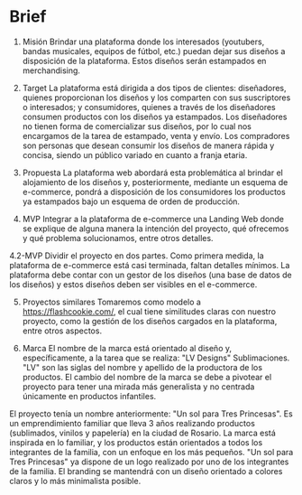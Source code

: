 # Brief

1. Misión
   Brindar una plataforma donde los interesados (youtubers, bandas musicales, equipos de fútbol, etc.) puedan dejar sus diseños a disposición de la plataforma. Estos diseños serán estampados en merchandising.

2. Target
   La plataforma está dirigida a dos tipos de clientes: diseñadores, quienes proporcionan los diseños y los comparten con sus suscriptores o interesados; y consumidores, quienes a través de los diseñadores consumen productos con los diseños ya estampados. Los diseñadores no tienen forma de comercializar sus diseños, por lo cual nos encargamos de la tarea de estampado, venta y envío. Los compradores son personas que desean consumir los diseños de manera rápida y concisa, siendo un público variado en cuanto a franja etaria.

3. Propuesta
   La plataforma web abordará esta problemática al brindar el alojamiento de los diseños y, posteriormente, mediante un esquema de e-commerce, pondrá a disposición de los consumidores los productos ya estampados bajo un esquema de orden de producción.

4. MVP
   Integrar a la plataforma de e-commerce una Landing Web donde se explique de alguna manera la intención del proyecto, qué ofrecemos y qué problema solucionamos, entre otros detalles.

4.2-MVP
Dividir el proyecto en dos partes. Como primera medida, la plataforma de e-commerce está casi terminada, faltan detalles mínimos. La plataforma debe contar con un gestor de los diseños (una base de datos de los diseños) y estos diseños deben ser visibles en el e-commerce.

5. Proyectos similares
   Tomaremos como modelo a https://flashcookie.com/, el cual tiene similitudes claras con nuestro proyecto, como la gestión de los diseños cargados en la plataforma, entre otros aspectos.

6. Marca
   El nombre de la marca está orientado al diseño y, específicamente, a la tarea que se realiza: "LV Designs" Sublimaciones. "LV" son las siglas del nombre y apellido de la productora de los productos. El cambio del nombre de la marca se debe a pivotear el proyecto para tener una mirada más generalista y no centrada únicamente en productos infantiles.

El proyecto tenía un nombre anteriormente: "Un sol para Tres Princesas". Es un emprendimiento familiar que lleva 3 años realizando productos (sublimados, vinilos y papelería) en la ciudad de Rosario. La marca está inspirada en lo familiar, y los productos están orientados a todos los integrantes de la familia, con un enfoque en los más pequeños. "Un sol para Tres Princesas" ya dispone de un logo realizado por uno de los integrantes de la familia. El branding se mantendrá con un diseño orientado a colores claros y lo más minimalista posible.
